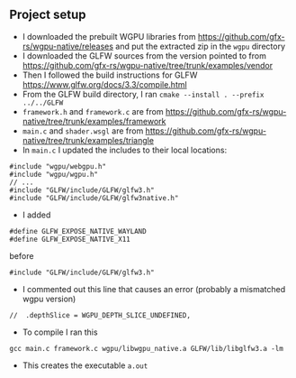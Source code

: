 ## Project setup

* I downloaded the prebuilt WGPU libraries from https://github.com/gfx-rs/wgpu-native/releases and put the extracted zip in the `wgpu` directory
* I downloaded the GLFW sources from the version pointed to from https://github.com/gfx-rs/wgpu-native/tree/trunk/examples/vendor
* Then I followed the build instructions for GLFW https://www.glfw.org/docs/3.3/compile.html
* From the GLFW build directory, I ran `cmake --install . --prefix ../../GLFW`
* `framework.h` and `framework.c` are from https://github.com/gfx-rs/wgpu-native/tree/trunk/examples/framework
* `main.c` and `shader.wsgl` are from https://github.com/gfx-rs/wgpu-native/tree/trunk/examples/triangle
* In `main.c` I updated the includes to their local locations:
```
#include "wgpu/webgpu.h"
#include "wgpu/wgpu.h"
// ...
#include "GLFW/include/GLFW/glfw3.h"
#include "GLFW/include/GLFW/glfw3native.h"

```
* I added
```
#define GLFW_EXPOSE_NATIVE_WAYLAND
#define GLFW_EXPOSE_NATIVE_X11
```
before
```
#include "GLFW/include/GLFW/glfw3.h"
```
* I commented out this line that causes an error (probably a mismatched wgpu version)
```
//  .depthSlice = WGPU_DEPTH_SLICE_UNDEFINED,
```
* To compile I ran this
```
gcc main.c framework.c wgpu/libwgpu_native.a GLFW/lib/libglfw3.a -lm
```
* This creates the executable `a.out`
